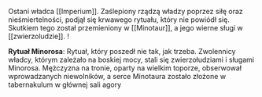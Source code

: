 
Ostani władca [[Imperium]]. Zaślepiony rządzą władzy poprzez siłę oraz nieśmiertelności, podjął się krwawego rytuału, który nie powiódł się. Skutkiem tego został przemieniony w [[Minotaur]], a jego wierne sługi w [[zwierzoludzie]]. !


**Rytuał Minorosa**: Rytuał, który poszedł nie tak, jak trzeba. Zwolennicy władcy, którym zależało na boskiej mocy, stali się zwierzołudziami i sługami Minorosa. Mężczyzna na tronie, oparty na wielkim toporze, obserwował wprowadzanych niewolników, a serce Minotaura zostało złożone w tabernakulum w głównej sali agory
